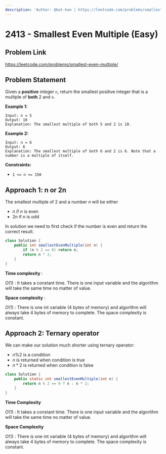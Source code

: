 ```yaml
---
description: 'Author: @kat-kan | https://leetcode.com/problems/smallest-even-multiple/'
---
```


# 2413 - Smallest Even Multiple (Easy)

## Problem Link

https://leetcode.com/problems/smallest-even-multiple/

## Problem Statement

Given a **positive** integer `n`, return the smallest positive integer that is a multiple of **both** 2 and `n`.

**Example 1:**

```
Input: n = 5
Output: 10
Explanation: The smallest multiple of both 5 and 2 is 10.
```

**Example 2:**

```
Input: n = 6
Output: 6
Explanation: The smallest multiple of both 6 and 2 is 6. Note that a number is a multiple of itself.
```

**Constraints:**

- `1 <= n <= 150`

## Approach 1: n or 2n

The smallest multiple of 2 and a number $n$ will be either

- $n$ if $n$ is even
- $2n$ if $n$ is odd

In solution we need to first check if the number is even and return the correct result.

<Tabs>
<TabItem value="java" label="Java">
<SolutionAuthor name="@kat-kan"/>

```java
class Solution {
    public int smallestEvenMultiple(int n) {
        if (n % 2 == 0) return n;
        return n * 2;
    }
}
```
</TabItem>
</Tabs>

**Time complexity** :

$O(1)$ : It takes a constant time. There is one input variable and the algorithm will take the same time no matter of value.

**Space complexity** :

$O(1)$ : There is one int variable (4 bytes of memory) and algorithm will always take 4 bytes of memory to complete. The space complexity is constant.

## Approach 2: Ternary operator

We can make our solution much shorter using ternary operator:
- $n \% 2$ is a condition
- $n$ is returned when condition is true
- $n * 2$ is returned when condition is false

<Tabs>
<TabItem value="java" label="Java">
<SolutionAuthor name="@kat-kan"/>

```java
class Solution {
    public static int smallestEvenMultiple(int n) {
        return n % 2 == 0 ? n : n * 2;
    }
}
```
</TabItem>
</Tabs>

**Time Complexity**

$O(1)$ : It takes a constant time. There is one input variable and the algorithm will take the same time no matter of value.

**Space Complexity**

$O(1)$ : There is one int variable (4 bytes of memory) and algorithm will always take 4 bytes of memory to complete. The space complexity is constant.